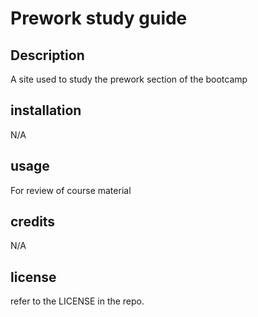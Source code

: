 # Prework study guide

## Description
A site used to study the prework section of the bootcamp
## installation
N/A
## usage
For review of course material
## credits
N/A
## license
refer to the LICENSE in the repo.
